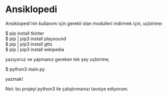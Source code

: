 # Ansiklopedi

Ansiklopedi'nin kullanımı için gerekli olan modulleri indirmek için, uçbirime:

$ pip install tkinter <br>
$ pip | pip3 install playsound <br>
$ pip | pip3 install gtts <br>
$ pip | pip3 install wikipedia <br>

yazıyoruz ve yapmanız gereken tek şey uçbirime;

$ python3 main.py

yazmak!
 

Not: bu projeyi python3 ile çalıştırmanızı tavsiye ediyorum.
